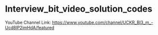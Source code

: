 # Interview_bit_video_solution_codes
YouTube Channel Link: https://www.youtube.com/channel/UCKR_BI3_m_-Ucd8IP2imHdA/featured
